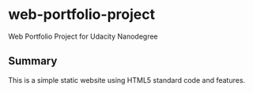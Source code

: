 # web-portfolio-project
Web Portfolio Project for Udacity Nanodegree

## Summary
This is a simple static website using HTML5 standard code and features.
